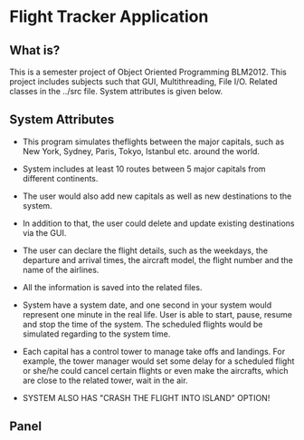 # Flight Tracker Application

## What is?

This is a semester project of Object Oriented Programming BLM2012. This project includes subjects such that GUI, Multithreading, File I/O. Related classes in the ../src file. System attributes is given below.

## System Attributes
- This program simulates theflights between the major capitals, such as New York, Sydney, Paris, Tokyo, Istanbul etc. around the world. 

- System includes at least 10 routes between 5 major capitals from different continents. 

- The user would also add new capitals as well as new destinations to the system.

- In addition to that, the user could delete and update existing destinations via the GUI. 

- The user can declare the flight details, such as the weekdays, the departure and arrival times, the aircraft model, the flight number and the name of the airlines. 

- All the information is saved into the related files.

- System have a system date, and one second in your system would represent one minute in the real life. User is able to start, pause, resume and stop the time of the system. The scheduled flights would be simulated regarding to the system time.

- Each capital has a control tower to manage take offs and landings. For example, the tower manager would set some delay for a scheduled flight or she/he could cancel certain flights or even make the aircrafts, which are close to the related tower, wait in the air.

- SYSTEM ALSO HAS "CRASH THE FLIGHT INTO ISLAND" OPTION!

## Panel
